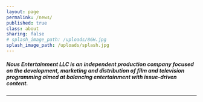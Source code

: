 ```yaml
---
layout: page
permalink: /news/
published: true
class: about
sharing: false
# splash_image_path: /uploads/86H.jpg
splash_image_path: /uploads/splash.jpg
---
```


##### Nous Entertainment LLC is an independent production company focused on the development, marketing and distribution of film and television programming aimed at balancing entertainment with issue-driven content.

---
